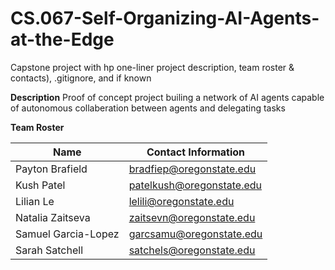 # CS.067-Self-Organizing-AI-Agents-at-the-Edge
Capstone project with hp 
one-liner project description, team roster & contacts), .gitignore, and if known

**Description**
Proof of concept project builing a network of AI agents capable of autonomous collaberation between agents and delegating tasks

**Team Roster**

| Name                 | Contact Information           |
|----------------------|-------------------------------|
| Payton Brafield      | bradfiep@oregonstate.edu      |
| Kush Patel           | patelkush@oregonstate.edu     |
| Lilian Le            | lelili@oregonstate.edu        |
| Natalia Zaitseva     | zaitsevn@oregonstate.edu      |
| Samuel Garcia-Lopez  | garcsamu@oregonstate.edu      |
| Sarah Satchell       | satchels@oregonstate.edu      |

